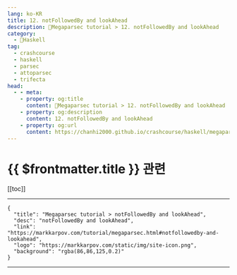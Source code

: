 ```yaml
---
lang: ko-KR
title: 12. notFollowedBy and lookAhead
description: 🐑Megaparsec tutorial > 12. notFollowedBy and lookAhead
category:
  - 🐑Haskell
tag: 
  - crashcourse
  - haskell
  - parsec
  - attoparsec
  - trifecta
head:
  - - meta:
    - property: og:title
      content: 🐑Megaparsec tutorial > 12. notFollowedBy and lookAhead
    - property: og:description
      content: 12. notFollowedBy and lookAhead
    - property: og:url
      content: https://chanhi2000.github.io/crashcourse/haskell/megaparsec/12.html
---
```


# {{ $frontmatter.title }} 관련

[[toc]]

---

```component VPCard
{
  "title": "Megaparsec tutorial > notFollowedBy and lookAhead",
  "desc": "notFollowedBy and lookAhead",
  "link": "https://markkarpov.com/tutorial/megaparsec.html#notfollowedby-and-lookahead",
  "logo": "https://markkarpov.com/static/img/site-icon.png",
  "background": "rgba(86,86,125,0.2)"
}
```

---

<TagLinks />